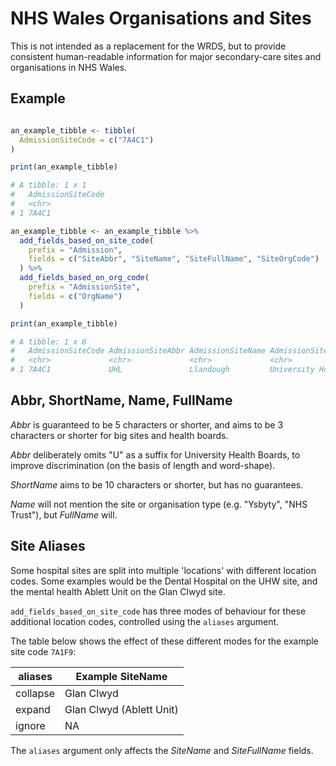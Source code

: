 # NHS Wales Organisations and Sites

This is not intended as a replacement for the WRDS, but to provide consistent human-readable information for major secondary-care sites and organisations in NHS Wales.

## Example

```R

an_example_tibble <- tibble(
  AdmissionSiteCode = c("7A4C1")
)

print(an_example_tibble)

# A tibble: 1 x 1
#   AdmissionSiteCode
#   <chr>
# 1 7A4C1

an_example_tibble <- an_example_tibble %>% 
  add_fields_based_on_site_code(
    prefix = "Admission", 
    fields = c("SiteAbbr", "SiteName", "SiteFullName", "SiteOrgCode")
  ) %>%
  add_fields_based_on_org_code(
  	prefix = "AdmissionSite",
  	fields = c("OrgName")
  )

print(an_example_tibble)

# A tibble: 1 x 6
#   AdmissionSiteCode AdmissionSiteAbbr AdmissionSiteName AdmissionSiteFullName         AdmissionSiteOrgCode AdmissionSiteOrgName
#   <chr>             <chr>             <chr>             <chr>                         <chr>                <chr>               
# 1 7A4C1             UHL               Llandough         University Hospital Llandough 7A4                  Cardiff & Vale      

```

## Abbr, ShortName, Name, FullName

*Abbr* is guaranteed to be 5 characters or shorter, and aims to be 3 characters or shorter for big sites and health boards. 

*Abbr* deliberately omits "U" as a suffix for University Health Boards, to improve discrimination (on the basis of length and word-shape).

*ShortName* aims to be 10 characters or shorter, but has no guarantees.

*Name* will not mention the site or organisation type (e.g. "Ysbyty", "NHS Trust"), but *FullName* will.


## Site Aliases
Some hospital sites are split into multiple 'locations' with different location codes. Some examples would be the Dental Hospital on the UHW site, and the mental health Ablett Unit on the Glan Clwyd site.

`add_fields_based_on_site_code` has three modes of behaviour for these additional location codes, controlled using the `aliases` argument.

The table below shows the effect of these different modes for the example site code `7A1F9`:


| aliases  | Example SiteName         |
|----------|--------------------------|
| collapse | Glan Clwyd               |
| expand   | Glan Clwyd (Ablett Unit) |
| ignore   | NA                       |


The `aliases` argument only affects the *SiteName* and *SiteFullName* fields.